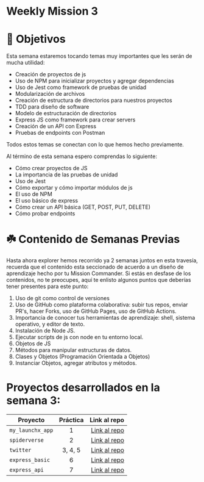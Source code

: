 # Weekly Mission 3

# 🚀 Objetivos
  
  Esta semana estaremos tocando temas muy importantes que les serán de mucha utilidad:
  - Creación de proyectos de js
  - Uso de NPM para inicializar proyectos y agregar dependencias
  - Uso de Jest como framework de pruebas de unidad
  - Modularización de archivos 
  - Creación de estructura de directorios para nuestros proyectos
  - TDD para diseño de software
  - Modelo de estructuración de directorios
  - Express JS como framework para crear servers
  - Creación de un API con Express 
  - Pruebas de endpoints con Postman
  
  Todos estos temas se conectan con lo que hemos hecho previamente.
  
  Al término de esta semana espero comprendas lo siguiente:
  - Cómo crear proyectos de JS
  - La importancia de las pruebas de unidad
  - Uso de Jest
  - Cómo exportar y cómo importar módulos de js
  - El uso de NPM 
  - El uso básico de express
  - Cómo crear un API básica (GET, POST, PUT, DELETE)
  - Cómo probar endpoints

# ☘️ Contenido de Semanas Previas
  
Hasta ahora explorer hemos recorrido ya 2 semanas juntos en esta travesía, recuerda que el contenido esta seccionado de acuerdo a un diseño de aprendizaje hecho por tu Mission Commander. Si estás en desfase de los contenidos, no te preocupes, aquí te enlisto algunos puntos que deberías tener presentes para este punto:
  
  1. Uso de git como control de versiones
  2. Uso de GitHub como plataforma colaborativa: subir tus repos, enviar PR's, hacer Forks, uso de GitHub Pages, uso de GitHub Actions.
  3. Importancia de conocer tus herramientas de aprendizaje: shell, sistema operativo, y editor de texto.
  4. Instalación de Node JS.
  5. Ejecutar scripts de js con node en tu entorno local.
  6. Objetos de JS
  7. Métodos para manipular estructuras de datos.
  8. Clases y Objetos (Programación Orientada a Objetos)
  9. Instanciar Objetos, agregar atributos y métodos.

# Proyectos desarrollados en la semana 3:

| Proyecto | Práctica | Link al repo |
| ------------- |:-------------:| -----:|
|`my_launchx_app`|1|[Link al repo](https://github.com/luisma0330/my_launchx_app)|
|`spiderverse`|2|[Link al repo](https://github.com/luisma0330/spiderverse)|
|`twitter`|3, 4, 5|[Link al repo](https://github.com/luisma0330/twitter)|
|`express_basic`|6|[Link al repo](https://github.com/luisma0330/express_basic)|
|`express_api`|7|[Link al repo](https://github.com/luisma0330/express_api)|
  
 
